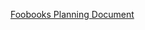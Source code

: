 [Foobooks Planning Document](https://docs.google.com/document/d/1uARaeHBhrczxQJe5PF2r77NR1_-Jy3jXGKT5uUJSZT0/edit#heading=h.v9bf356ii2yd)
